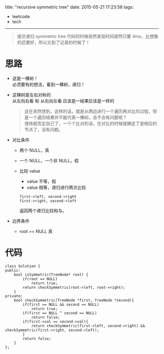 title: "recursive symmetric tree"
date: 2015-05-21 17:23:58
tags:
- leetcode
- tech
---

> 提交递归 symmetric tree 代码的时候突然发现时间居然只要 4ms，比想像的还要好，所以又到了记录的时候了！

<!--more-->

# 思路
* 这是一棵树！  
  必须要有的想法，看到一棵树，递归！
* 这棵树是左右对称的  
  从左向右看 和 从右向左看 应该是一结果应该是一样的  
  
	> 这在突然想到，这样的话，就是从两边进行一个遍历再对比的过程，但是一个遍历结果并不能代表一棵树，会不会有问题呢？  
	> 很快就否定自己了，一个个比对的话，在对比的时候就确定了是相应的节点了，没有问题。
* 对比条件
	* 两个 NULL，真
	* 一个 NULL，一个非 NULL，假
	* 比较 value
		* value 不等，假
		* value 相等，递归进行两次比较
		
		```
		first->left, second->right
		first->right, second->left
		```
		返回两个递归比较和与。
* 边界条件
	* root == NULL 真
	
	
# 代码

```
class Solution {
public:
    bool isSymmetric(TreeNode* root) {
        if(root == NULL)
            return true;
        return checkSymmetric(root->left, root->right);
    }
private:
    bool checkSymmetric(TreeNode *first, TreeNode *second){
        if(first == NULL && second == NULL)
            return true;        
        if(first == NULL ^ second == NULL)
            return false;
        if(first->val == second->val){
            return checkSymmetric(first->left, second->right) && checkSymmetric(first->right, second->left);
        }
        return false;
    }
};
```